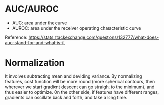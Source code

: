 # AUC/AUROC

- AUC: area under the curve
- AUROC: area under the receiver operating characteristic curve

Reference: https://stats.stackexchange.com/questions/132777/what-does-auc-stand-for-and-what-is-it

# Normalization

It involves subtracting mean and deviding variance. By normalizing features, cost function will be more round (more spherical contours, then wherever we start gradient descent can go straight to the minimum), and thus easier to optimize. On the other side, if features have different ranges, gradients can oscillate back and forth, and take a long time. 
